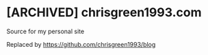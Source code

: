 # [ARCHIVED] chrisgreen1993.com

Source for my personal site

Replaced by https://github.com/chrisgreen1993/blog
